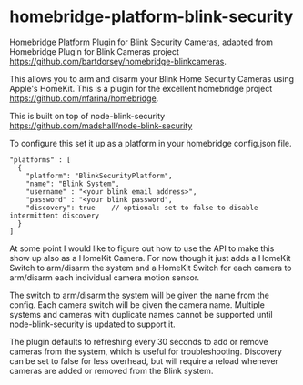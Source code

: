 # homebridge-platform-blink-security
Homebridge Platform Plugin for Blink Security Cameras, adapted from Homebridge Plugin for Blink Cameras project https://github.com/bartdorsey/homebridge-blinkcameras.

This allows you to arm and disarm your Blink Home Security Cameras using Apple's HomeKit. This is a plugin for the excellent homebridge project https://github.com/nfarina/homebridge.  

This is built on top of node-blink-security https://github.com/madshall/node-blink-security

To configure this set it up as a platform in your homebridge config.json file.

    "platforms" : [
      {
        "platform": "BlinkSecurityPlatform",
        "name": "Blink System",
        "username" : "<your blink email address>",
        "password" : "<your blink password",
        "discovery": true    // optional: set to false to disable intermittent discovery
      }
    ]

At some point I would like to figure out how to use the API to make this show up also as a HomeKit Camera. For now though it just adds a HomeKit Switch to arm/disarm the system and a HomeKit Switch for each camera to arm/disarm each individual camera motion sensor.

The switch to arm/disarm the system will be given the name from the config. Each camera switch will be given the camera name. Multiple systems and cameras with duplicate names cannot be supported until node-blink-security is updated to support it.

The plugin defaults to refreshing every 30 seconds to add or remove cameras from the system, which is useful for troubleshooting. Discovery can be set to false for less overhead, but will require a reload whenever cameras are added or removed from the Blink system.